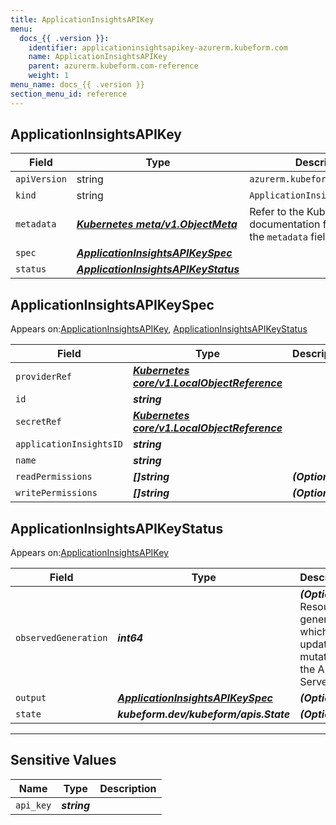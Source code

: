 ```yaml
---
title: ApplicationInsightsAPIKey
menu:
  docs_{{ .version }}:
    identifier: applicationinsightsapikey-azurerm.kubeform.com
    name: ApplicationInsightsAPIKey
    parent: azurerm.kubeform.com-reference
    weight: 1
menu_name: docs_{{ .version }}
section_menu_id: reference
---
```


## ApplicationInsightsAPIKey
| Field | Type | Description |
| ------ | ----- | ----------- |
| `apiVersion` | string | `azurerm.kubeform.com/v1alpha1` |
|    `kind` | string | `ApplicationInsightsAPIKey` |
| `metadata` | ***[Kubernetes meta/v1.ObjectMeta](https://kubernetes.io/docs/reference/generated/kubernetes-api/v1.13/#objectmeta-v1-meta)***|Refer to the Kubernetes API documentation for the fields of the `metadata` field.|
| `spec` | ***[ApplicationInsightsAPIKeySpec](#ApplicationInsightsAPIKeySpec)***||
| `status` | ***[ApplicationInsightsAPIKeyStatus](#ApplicationInsightsAPIKeyStatus)***||
## ApplicationInsightsAPIKeySpec

Appears on:[ApplicationInsightsAPIKey](#ApplicationInsightsAPIKey), [ApplicationInsightsAPIKeyStatus](#ApplicationInsightsAPIKeyStatus)

| Field | Type | Description |
| ------ | ----- | ----------- |
| `providerRef` | ***[Kubernetes core/v1.LocalObjectReference](https://kubernetes.io/docs/reference/generated/kubernetes-api/v1.13/#localobjectreference-v1-core)***||
| `id` | ***string***||
| `secretRef` | ***[Kubernetes core/v1.LocalObjectReference](https://kubernetes.io/docs/reference/generated/kubernetes-api/v1.13/#localobjectreference-v1-core)***||
| `applicationInsightsID` | ***string***||
| `name` | ***string***||
| `readPermissions` | ***[]string***| ***(Optional)*** |
| `writePermissions` | ***[]string***| ***(Optional)*** |
## ApplicationInsightsAPIKeyStatus

Appears on:[ApplicationInsightsAPIKey](#ApplicationInsightsAPIKey)

| Field | Type | Description |
| ------ | ----- | ----------- |
| `observedGeneration` | ***int64***| ***(Optional)*** Resource generation, which is updated on mutation by the API Server.|
| `output` | ***[ApplicationInsightsAPIKeySpec](#ApplicationInsightsAPIKeySpec)***| ***(Optional)*** |
| `state` | ***kubeform.dev/kubeform/apis.State***| ***(Optional)*** |
---
## Sensitive Values
| Name | Type | Description |
|------|------|-------------|
| `api_key` | ***string*** ||
